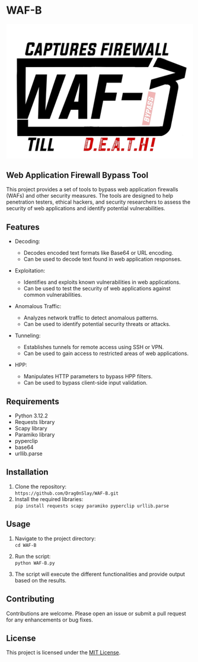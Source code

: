 # WAF-B 
![WAF-B](WAF-B.jpg)
## Web Application Firewall Bypass Tool

This project provides a set of tools to bypass web application firewalls (WAFs) and other security measures. The tools are designed to help penetration testers, ethical hackers, and security researchers to assess the security of web applications and identify potential vulnerabilities.

## Features

- Decoding:
  - Decodes encoded text formats like Base64 or URL encoding.
  - Can be used to decode text found in web application responses.

- Exploitation:
  - Identifies and exploits known vulnerabilities in web applications.
  - Can be used to test the security of web applications against common vulnerabilities.

- Anomalous Traffic:
  - Analyzes network traffic to detect anomalous patterns.
  - Can be used to identify potential security threats or attacks.

- Tunneling:
  - Establishes tunnels for remote access using SSH or VPN.
  - Can be used to gain access to restricted areas of web applications.

- HPP:
  - Manipulates HTTP parameters to bypass HPP filters.
  - Can be used to bypass client-side input validation.

## Requirements

- Python 3.12.2
- Requests library
- Scapy library
- Paramiko library
- pyperclip
- base64
- urllib.parse

## Installation

1. Clone the repository:<br>
`https://github.com/Drag0nSlay/WAF-B.git`
2. Install the required libraries:<br>
`pip install requests scapy paramiko pyperclip urllib.parse`

## Usage

1. Navigate to the project directory:<br>
`cd WAF-B`
2. Run the script:<br>
`python WAF-B.py`

3. The script will execute the different functionalities and provide output based on the results.

## Contributing

Contributions are welcome. Please open an issue or submit a pull request for any enhancements or bug fixes.

## License

This project is licensed under the [MIT License](LICENSE).
